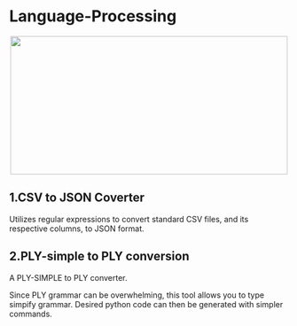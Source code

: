 # Language-Processing

<p align="center">
  <img width="500" height="250" src=https://user-images.githubusercontent.com/61991247/173097562-debd61e6-27e3-4423-868e-07ce926e94ec.png>
</p>



1.CSV to JSON Coverter
------------------------------

Utilizes regular expressions to convert standard CSV files, and its respective columns, to JSON format.



2.PLY-simple to PLY conversion
----------------------------------

A PLY-SIMPLE to PLY converter. 

Since PLY grammar can be overwhelming, this tool allows you to type simpify grammar. Desired python code can then be generated with simpler commands.
